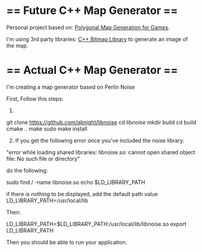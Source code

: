 # == Future C++ Map Generator ==

Personal project based on: [Polygonal Map Generation for Games](www-cs-students.stanford.edu/~amitp/game-programming/polygon-map-generation).

I'm using 3rd party libraries: [C++ Bitmap Library](https://github.com/ArashPartow/bitmap) to generate an image of the map.

# == Actual C++ Map Generator ==

I'm creating a map generator based on Perlin Noise

First, Follow this steps:

1) 

git clone https://github.com/qknight/libnoise
cd libnoise
mkdir build
cd build
cmake ..
make
sudo make install

2) If you get the following error once you've included the noise library:

"error while loading shared libraries: libnoise.so: cannot open shared object file: No such file or directory"

do the following:

sudo find / -name libnoise.so
echo $LD_LIBRARY_PATH

if there is nothing to be displayed, add the default path value
LD_LIBRARY_PATH=/usr/local/lib

Then:

LD_LIBRARY_PATH=$LD_LIBRARY_PATH:/usr/local/lib/libnoise.so
export LD_LIBRARY_PATH

Then you should be able to run your application.

